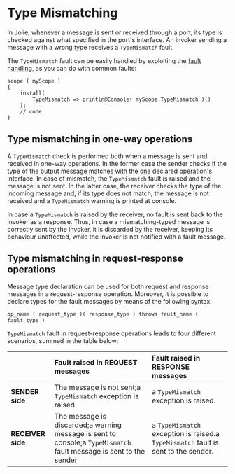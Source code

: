 # Type Mismatching

In Jolie, whenever a message is sent or received through a port, its type is checked against what specified in the port's interface. An invoker sending a message with a wrong type receives a `TypeMismatch` fault.

The `TypeMismatch` fault can be easily handled by exploiting the [fault handling](https://jolielang.gitbook.io/docs/fault-handling/basics), as you can do with common faults:

```text
scope ( myScope ) 
{
    install( 
        TypeMismatch => println@Console( myScope.TypeMismatch )()
    );
    // code
}
```

## Type mismatching in one-way operations

A `TypeMismatch` check is performed both when a message is sent and received in one-way operations. In the former case the sender checks if the type of the output message matches with the one declared operation's interface. In case of mismatch, the `TypeMismatch` fault is raised and the message is not sent. In the latter case, the receiver checks the type of the incoming message and, if its type does not match, the message is not received and a `TypeMismatch` warning is printed at console.

In case a `TypeMismatch` is raised by the receiver, no fault is sent back to the invoker as a response. Thus, in case a mismatching-typed message is correctly sent by the invoker, it is discarded by the receiver, keeping its behaviour unaffected, while the invoker is not notified with a fault message.

## Type mismatching in request-response operations

Message type declaration can be used for both request and response messages in a request-response operation. Moreover, it is possible to declare types for the fault messages by means of the following syntax:

```text
op_name ( request_type )( response_type ) throws fault_name ( fault_type )
```

`TypeMismatch` fault in request-response operations leads to four different scenarios, summed in the table below:

|  | Fault raised in REQUEST messages | Fault raised in RESPONSE messages |
| :--- | :--- | :--- |
| **SENDER side** | The message is not sent;a `TypeMismatch` exception is raised. | a `TypeMismatch` exception is raised. |
| **RECEIVER side** | The message is discarded;a warning message is sent to console;a `TypeMismatch` fault message is sent to the sender | a `TypeMismatch` exception is raised.a `TypeMismatch` fault is sent to the sender. |

